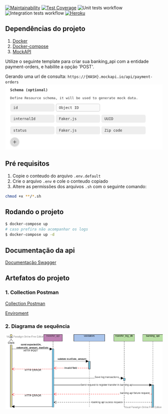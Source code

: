 [![Maintainability](https://api.codeclimate.com/v1/badges/f980de4300486c38bb00/maintainability)](https://codeclimate.com/github/Onnion/transfer/maintainability)
[![Test Coverage](https://api.codeclimate.com/v1/badges/f980de4300486c38bb00/test_coverage)](https://codeclimate.com/github/Onnion/transfer/test_coverage)
![Unit tests workflow](https://github.com/Onnion/transfer/actions/workflows/coverage.yml/badge.svg)
![Integration tests workflow](https://github.com/Onnion/transfer/actions/workflows/integration.yml/badge.svg)
[![Heroku](http://heroku-badge.herokuapp.com/?app=angularjs-crypto&style=flat&svg=1)](https://transfer-app-staging.herokuapp.com)

## Dependências do projeto
1. [Docker](https://www.digitalocean.com/community/tutorials/como-instalar-e-usar-o-docker-no-ubuntu-18-04-pt)
1. [Docker-compose](https://www.digitalocean.com/community/tutorials/how-to-install-docker-compose-on-ubuntu-18-04-pt)
1. [MockAPI](https://mockapi.io)

Utilize o seguinte template para criar sua banking_api com a entidade payment-orders, 
e habilite a opção 'POST'.

Gerando uma url de consulta: `https://{HASH}.mockapi.io/api/payment-orders` 
![Diagrama de sequència](/public/assets/docs/images/schema_banking_api.png)

## Pré requisitos
1. Copie o conteudo do arquivo `.env.default`
2. Crie o arquivo `.env` e cole o conteudo copiado
2. Altere as permissões dos arquivos `.sh` com o seguinte comando:
```bash
chmod +x **/*.sh
```
## Rodando o projeto
```bash
$ docker-compose up
# caso prefira não acompanhar os logs
$ docker-compose up -d
```
## Documentação da api
[Documentação Swagger](https://transfer-app-staging.herokuapp.com/api/doc/)

## Artefatos do projeto

### 1. Collection Postman
[Collection Postman](https://www.getpostman.com/collections/41d2149b9d949e37e199)

[Enviroment](https://spotiy-share-music-generator.s3.sa-east-1.amazonaws.com/transfer-app-staging.postman_environment.json)

### 2. Diagrama de sequência
![Diagrama de sequència](/public/assets/docs/images/diagrama_de_sequencia.png)
